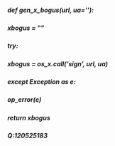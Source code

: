 ##### def gen_x_bogus(url, ua=''):
#####    xbogus = ""
#####    try:
#####        xbogus = os_x.call('sign', url, ua)
#####    except Exception as e:
#####        op_error(e)
#####    return xbogus
#####
##### Q:120525183
